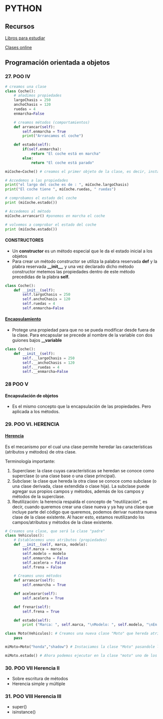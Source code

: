 # PYTHON

## Recursos

[Libros para estudiar](https://www.programaenpython.com/miscelanea/mejores-libros-de-python-en-espanol/)

[Clases online](https://es.py4e.com/lessons)

## Programación orientada a objetos

### 27. POO IV

~~~ py
# creamos una clase
class Coche():
    # añadimos propiedades
    largoChasis = 250
    anchoChasis = 120
    ruedas = 4
    enmarcha=False

    # creamos métodos (comportamientos)
    def arrancar(self):
        self.enmarcha = True
        print("Arrancamos el coche")

    def estado(self):
        if(self.enmarcha):
            return "El coche está en marcha"
        else:
            return "El coche está parado"

miCoche=Coche() # creamos el primer objeto de la clase, es decir, instanciamos la clase

# Accedemos a las propiedades
print("el largo del coche es de : ", miCoche.largoChasis)
print("El coche tiene ", miCoche.ruedas, " ruedas")

# comprobamos el estado del coche
print (miCoche.estado())

# Accedemos al método
miCoche.arrancar() #ponemos en marcha el coche

# volvemos a comprobar el estado del coche
print (miCoche.estado())

~~~

#### CONSTRUCTORES

+ Un **constructor** es un método especial que le da el estado inicial a los objetos
+ Para crear un método constructor se utiliza la palabra reservada **def** y la plabra reservada **\_\_init__**, y una vez declarado dicho método constructor metemos las propiedades dentro de este método precedidas de la plabra **self.**

~~~ py
class Coche():
    def __init__(self):
        self.largoChasis = 250
        self.anchoChasis = 120
        self.ruedas = 4
        self.enmarcha=False
~~~

#### [Encapsulamiento](https://ellibrodepython.com/encapsulamiento-poo)

+ Protege una propiedad para que no se pueda modificar desde fuera de la clase. Para encapsular se precede al nombre de la variable con dos guiones bajos **\_\_variable**

~~~ py
class Coche():
    def __init__(self):
        self.__largoChasis = 250
        self.__anchoChasis = 120
        self.__ruedas = 4
        self.__enmarcha=False
~~~

### 28 POO V

#### Encapsulación de objetos

+ Es el mismo concepto que la encapsulación de las propiedades. Pero aplicada a los métodos.

### 29. POO VI. HERENCIA

#### [Herencia](https://ellibrodepython.com/herencia-en-python)

Es el mecanismo por el cual una clase permite heredar las características (atributos y métodos) de otra clase.

Terminología importante:

1. Superclase: la clase cuyas características se heredan se conoce como superclase (o una clase base o una clase principal).
2. Subclase: la clase que hereda la otra clase se conoce como subclase (o una clase derivada, clase extendida o clase hija). La subclase puede agregar sus propios campos y métodos, además de los campos y métodos de la superclase.
3. Reutilización: la herencia respalda el concepto de “reutilización”, es decir, cuando queremos crear una clase nueva y ya hay una clase que incluye parte del código que queremos, podemos derivar nuestra nueva clase de la clase existente. Al hacer esto, estamos reutilizando los campos/atributos y métodos de la clase existente.

~~~ py
# Creamos una clase, que será la clase "padre"
class Vehiculos():
    # Establecemos unos atributos (propiedades)
    def __init__(self, marca, modelo):
        self.marca = marca
        self.modelo = modelo
        self.enmarcha = False
        self.acelera = False
        self.frena = False

    # Creamos unos métodos
    def arrancar(self):
        self.enmarcha = True

    def acelearar(self):
        self.acelera = True

    def frenar(self):
        self.frena = True

    def estado(self):
        print ("Marca: ", self.marca, "\nModelo: ", self.modelo, "\nEn Marcha: ", self.enmarcha, "\nAcelerando: ", self.acelera, "\nFrenando: ", self.frena )

class Moto(Vehiculos): # Creamos una nueva clase "Moto" que hereda atributos y métodos de la clase "Vehiculos"
    pass

miMoto=Moto("honda","shadow") # Instaciamos la clase "Moto" pasandole los 2 parámetros requeridos

miMoto.estado() # Ahora podemos ejecutar en la clase "moto" uno de los métodos heredados de la clase "vehiculos"
~~~

### 30. POO VII Herencia II

+ Sobre escritura de métodos
+ Herencia simple y múltiple

### 31. POO VIII Herencia III

+ super()
+ isinstance()
